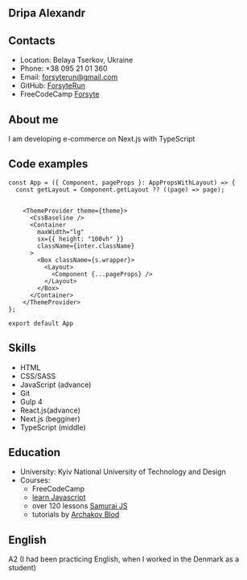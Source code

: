 ## Dripa Alexandr
## Contacts
* Location: Belaya Tserkov, Ukraine
* Phone: +38 095 21 01 360
* Email: forsyterun@gmail.com
* GitHub: [ForsyteRun](https://github.com/ForsyteRun)
* FreeCodeCamp [Forsyte](https://www.freecodecamp.org/Forsyte)

## About me
I am developing e-commerce on Next.js with TypeScript
## Code examples
```
const App = ({ Component, pageProps }: AppPropsWithLayout) => {
  const getLayout = Component.getLayout ?? ((page) => page);


    <ThemeProvider theme={theme}>
      <CssBaseline />
      <Container
        maxWidth="lg"
        sx={{ height: "100vh" }}
        className={inter.className}
      >
        <Box className={s.wrapper}>
          <Layout>
            <Component {...pageProps} />
          </Layout>
        </Box>
      </Container>
    </ThemeProvider>
};

export default App
```
## Skills
* HTML
* CSS/SASS
* JavaScript (advance)
* Git
* Gulp 4
* React.js(advance)
* Next.js (begginer)
* TypeScript (middle)
## Education 
* University: Kyiv National University of Technology and Design
* Courses:
  * FreeCodeCamp
  * [learn Javascript](https://learn.javascript.ru/)
  * over 120 lessons [Samurai JS](https://www.youtube.com/watch?v=gb7gMluAeao&list=PLcvhF2Wqh7DNVy1OCUpG3i5lyxyBWhGZ8)
  * tutorials by [Archakov Blod](https://www.youtube.com/c/ArchakovBlog)
## English
A2 (I had been practicing English, when I worked in the Denmark as a student)